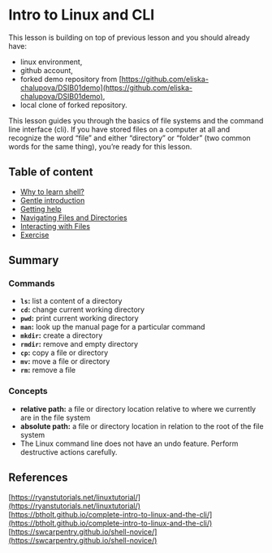 # Intro to Linux and CLI

This lesson is building on top of previous lesson and you should already have:
 - linux environment,
 - github account,
 - forked demo repository from [https://github.com/eliska-chalupova/DSIB01demo](https://github.com/eliska-chalupova/DSIB01demo),
 - local clone of forked repository.

This lesson guides you through the basics of file systems and the command line interface (cli). If you have stored files on a computer at all and recognize the word “file” and either “directory” or “folder” (two common words for the same thing), you’re ready for this lesson.

## Table of content

- [Why to learn shell?](https://katarinagresova.github.io/DSIB01_2021/cli/motivation.html)
- [Gentle introduction](https://katarinagresova.github.io/DSIB01_2021/cli/intro.html)
- [Getting help](https://katarinagresova.github.io/DSIB01_2021/cli/help.html)
- [Navigating Files and Directories](https://katarinagresova.github.io/DSIB01_2021/cli/filesystem.html)
- [Interacting with Files](https://katarinagresova.github.io/DSIB01_2021/cli/files.html)
- [Exercise](https://katarinagresova.github.io/DSIB01_2021/cli/exercise.html)

## Summary

### Commands

 - **`ls`:** list a content of a directory
 - **`cd`:** change current working directory
 - **`pwd`:** print current working directory
 - **`man`:** look up the manual page for a particular command
 - **`mkdir`:** create a directory
 - **`rmdir`:** remove and empty directory
 - **`cp`:** copy a file or directory
 - **`mv`:** move a file or directory
 - **`rm`:** remove a file

### Concepts

 - **relative path:** a file or directory location relative to where we currently are in the file system
 - **absolute path:** a file or directory location in relation to the root of the file system
 - The Linux command line does not have an undo feature. Perform destructive actions carefully.

## References

[https://ryanstutorials.net/linuxtutorial/](https://ryanstutorials.net/linuxtutorial/)  
[https://btholt.github.io/complete-intro-to-linux-and-the-cli/](https://btholt.github.io/complete-intro-to-linux-and-the-cli/)  
[https://swcarpentry.github.io/shell-novice/](https://swcarpentry.github.io/shell-novice/)
